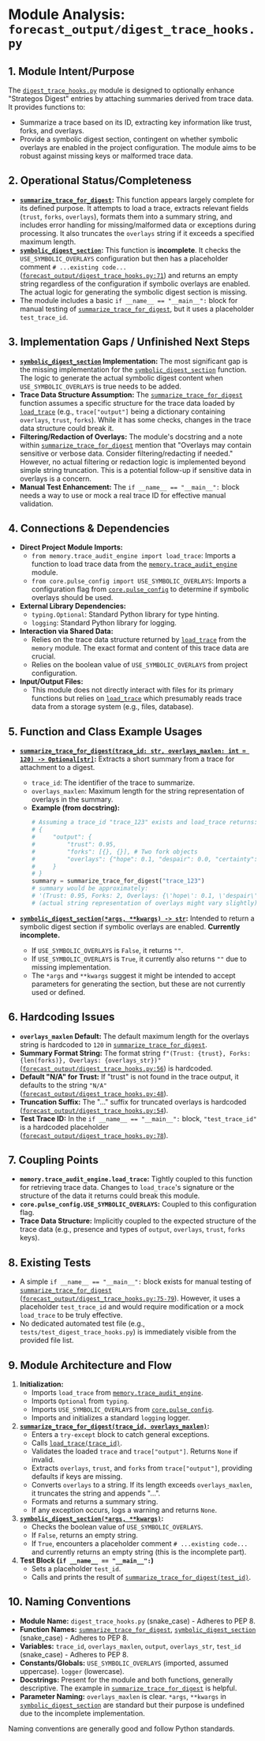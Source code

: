 # Module Analysis: `forecast_output/digest_trace_hooks.py`

## 1. Module Intent/Purpose

The [`digest_trace_hooks.py`](../forecast_output/digest_trace_hooks.py:1) module is designed to optionally enhance "Strategos Digest" entries by attaching summaries derived from trace data. It provides functions to:
*   Summarize a trace based on its ID, extracting key information like trust, forks, and overlays.
*   Provide a symbolic digest section, contingent on whether symbolic overlays are enabled in the project configuration.
The module aims to be robust against missing keys or malformed trace data.

## 2. Operational Status/Completeness

*   **[`summarize_trace_for_digest`](../forecast_output/digest_trace_hooks.py:23):** This function appears largely complete for its defined purpose. It attempts to load a trace, extracts relevant fields (`trust`, `forks`, `overlays`), formats them into a summary string, and includes error handling for missing/malformed data or exceptions during processing. It also truncates the `overlays` string if it exceeds a specified maximum length.
*   **[`symbolic_digest_section`](../forecast_output/digest_trace_hooks.py:62):** This function is **incomplete**. It checks the `USE_SYMBOLIC_OVERLAYS` configuration but then has a placeholder comment `# ...existing code...` ([`forecast_output/digest_trace_hooks.py:71`](../forecast_output/digest_trace_hooks.py:71)) and returns an empty string regardless of the configuration if symbolic overlays are enabled. The actual logic for generating the symbolic digest section is missing.
*   The module includes a basic `if __name__ == "__main__":` block for manual testing of [`summarize_trace_for_digest`](../forecast_output/digest_trace_hooks.py:23), but it uses a placeholder `test_trace_id`.

## 3. Implementation Gaps / Unfinished Next Steps

*   **[`symbolic_digest_section`](../forecast_output/digest_trace_hooks.py:62) Implementation:** The most significant gap is the missing implementation for the [`symbolic_digest_section`](../forecast_output/digest_trace_hooks.py:62) function. The logic to generate the actual symbolic digest content when `USE_SYMBOLIC_OVERLAYS` is true needs to be added.
*   **Trace Data Structure Assumption:** The [`summarize_trace_for_digest`](../forecast_output/digest_trace_hooks.py:23) function assumes a specific structure for the trace data loaded by [`load_trace`](../memory/trace_audit_engine.py:1) (e.g., `trace["output"]` being a dictionary containing `overlays`, `trust`, `forks`). While it has some checks, changes in the trace data structure could break it.
*   **Filtering/Redaction of Overlays:** The module's docstring and a note within [`summarize_trace_for_digest`](../forecast_output/digest_trace_hooks.py:23) mention that "Overlays may contain sensitive or verbose data. Consider filtering/redacting if needed." However, no actual filtering or redaction logic is implemented beyond simple string truncation. This is a potential follow-up if sensitive data in overlays is a concern.
*   **Manual Test Enhancement:** The `if __name__ == "__main__":` block needs a way to use or mock a real trace ID for effective manual validation.

## 4. Connections & Dependencies

*   **Direct Project Module Imports:**
    *   `from memory.trace_audit_engine import load_trace`: Imports a function to load trace data from the [`memory.trace_audit_engine`](../memory/trace_audit_engine.py:1) module.
    *   `from core.pulse_config import USE_SYMBOLIC_OVERLAYS`: Imports a configuration flag from [`core.pulse_config`](../core/pulse_config.py:1) to determine if symbolic overlays should be used.
*   **External Library Dependencies:**
    *   `typing.Optional`: Standard Python library for type hinting.
    *   `logging`: Standard Python library for logging.
*   **Interaction via Shared Data:**
    *   Relies on the trace data structure returned by [`load_trace`](../memory/trace_audit_engine.py:1) from the `memory` module. The exact format and content of this trace data are crucial.
    *   Relies on the boolean value of `USE_SYMBOLIC_OVERLAYS` from project configuration.
*   **Input/Output Files:**
    *   This module does not directly interact with files for its primary functions but relies on [`load_trace`](../memory/trace_audit_engine.py:1) which presumably reads trace data from a storage system (e.g., files, database).

## 5. Function and Class Example Usages

*   **[`summarize_trace_for_digest(trace_id: str, overlays_maxlen: int = 120) -> Optional[str]`](../forecast_output/digest_trace_hooks.py:23):**
    Extracts a short summary from a trace for attachment to a digest.
    *   `trace_id`: The identifier of the trace to summarize.
    *   `overlays_maxlen`: Maximum length for the string representation of overlays in the summary.
    *   **Example (from docstring):**
        ```python
        # Assuming a trace_id "trace_123" exists and load_trace returns:
        # {
        #     "output": {
        #         "trust": 0.95,
        #         "forks": [{}, {}], # Two fork objects
        #         "overlays": {"hope": 0.1, "despair": 0.0, "certainty": 0.88}
        #     }
        # }
        summary = summarize_trace_for_digest("trace_123")
        # summary would be approximately:
        # '(Trust: 0.95, Forks: 2, Overlays: {\'hope\': 0.1, \'despair\': 0.0, \'certainty\': 0.88})'
        # (actual string representation of overlays might vary slightly)
        ```

*   **[`symbolic_digest_section(*args, **kwargs) -> str`](../forecast_output/digest_trace_hooks.py:62):**
    Intended to return a symbolic digest section if symbolic overlays are enabled. **Currently incomplete.**
    *   If `USE_SYMBOLIC_OVERLAYS` is `False`, it returns `""`.
    *   If `USE_SYMBOLIC_OVERLAYS` is `True`, it currently also returns `""` due to missing implementation.
    *   The `*args` and `**kwargs` suggest it might be intended to accept parameters for generating the section, but these are not currently used or defined.

## 6. Hardcoding Issues

*   **`overlays_maxlen` Default:** The default maximum length for the overlays string is hardcoded to `120` in [`summarize_trace_for_digest`](../forecast_output/digest_trace_hooks.py:23).
*   **Summary Format String:** The format string `f"(Trust: {trust}, Forks: {len(forks)}, Overlays: {overlays_str})"` ([`forecast_output/digest_trace_hooks.py:56`](../forecast_output/digest_trace_hooks.py:56)) is hardcoded.
*   **Default "N/A" for Trust:** If "trust" is not found in the trace output, it defaults to the string `"N/A"` ([`forecast_output/digest_trace_hooks.py:48`](../forecast_output/digest_trace_hooks.py:48)).
*   **Truncation Suffix:** The "..." suffix for truncated overlays is hardcoded ([`forecast_output/digest_trace_hooks.py:54`](../forecast_output/digest_trace_hooks.py:54)).
*   **Test Trace ID:** In the `if __name__ == "__main__":` block, `"test_trace_id"` is a hardcoded placeholder ([`forecast_output/digest_trace_hooks.py:78`](../forecast_output/digest_trace_hooks.py:78)).

## 7. Coupling Points

*   **`memory.trace_audit_engine.load_trace`:** Tightly coupled to this function for retrieving trace data. Changes to `load_trace`'s signature or the structure of the data it returns could break this module.
*   **`core.pulse_config.USE_SYMBOLIC_OVERLAYS`:** Coupled to this configuration flag.
*   **Trace Data Structure:** Implicitly coupled to the expected structure of the trace data (e.g., presence and types of `output`, `overlays`, `trust`, `forks` keys).

## 8. Existing Tests

*   A simple `if __name__ == "__main__":` block exists for manual testing of [`summarize_trace_for_digest`](../forecast_output/digest_trace_hooks.py:23) ([`forecast_output/digest_trace_hooks.py:75-79`](../forecast_output/digest_trace_hooks.py:75-79)). However, it uses a placeholder `test_trace_id` and would require modification or a mock `load_trace` to be truly effective.
*   No dedicated automated test file (e.g., `tests/test_digest_trace_hooks.py`) is immediately visible from the provided file list.

## 9. Module Architecture and Flow

1.  **Initialization:**
    *   Imports `load_trace` from [`memory.trace_audit_engine`](../memory/trace_audit_engine.py:1).
    *   Imports `Optional` from `typing`.
    *   Imports `USE_SYMBOLIC_OVERLAYS` from [`core.pulse_config`](../core/pulse_config.py:1).
    *   Imports and initializes a standard `logging` logger.
2.  **[`summarize_trace_for_digest(trace_id, overlays_maxlen)`](../forecast_output/digest_trace_hooks.py:23):**
    *   Enters a `try-except` block to catch general exceptions.
    *   Calls [`load_trace(trace_id)`](../memory/trace_audit_engine.py:1).
    *   Validates the loaded `trace` and `trace["output"]`. Returns `None` if invalid.
    *   Extracts `overlays`, `trust`, and `forks` from `trace["output"]`, providing defaults if keys are missing.
    *   Converts `overlays` to a string. If its length exceeds `overlays_maxlen`, it truncates the string and appends "...".
    *   Formats and returns a summary string.
    *   If any exception occurs, logs a warning and returns `None`.
3.  **[`symbolic_digest_section(*args, **kwargs)`](../forecast_output/digest_trace_hooks.py:62):**
    *   Checks the boolean value of `USE_SYMBOLIC_OVERLAYS`.
    *   If `False`, returns an empty string.
    *   If `True`, encounters a placeholder comment `# ...existing code...` and currently returns an empty string (this is the incomplete part).
4.  **Test Block (`if __name__ == "__main__":`)**
    *   Sets a placeholder `test_id`.
    *   Calls and prints the result of [`summarize_trace_for_digest(test_id)`](../forecast_output/digest_trace_hooks.py:23).

## 10. Naming Conventions

*   **Module Name:** `digest_trace_hooks.py` (snake_case) - Adheres to PEP 8.
*   **Function Names:** [`summarize_trace_for_digest`](../forecast_output/digest_trace_hooks.py:23), [`symbolic_digest_section`](../forecast_output/digest_trace_hooks.py:62) (snake_case) - Adheres to PEP 8.
*   **Variables:** `trace_id`, `overlays_maxlen`, `output`, `overlays_str`, `test_id` (snake_case) - Adheres to PEP 8.
*   **Constants/Globals:** `USE_SYMBOLIC_OVERLAYS` (imported, assumed uppercase). `logger` (lowercase).
*   **Docstrings:** Present for the module and both functions, generally descriptive. The example in [`summarize_trace_for_digest`](../forecast_output/digest_trace_hooks.py:23) is helpful.
*   **Parameter Naming:** `overlays_maxlen` is clear. `*args`, `**kwargs` in [`symbolic_digest_section`](../forecast_output/digest_trace_hooks.py:62) are standard but their purpose is undefined due to the incomplete implementation.

Naming conventions are generally good and follow Python standards.